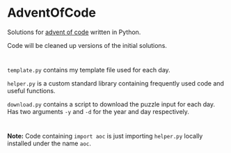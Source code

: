 # AdventOfCode
Solutions for [advent of code](https://adventofcode.com/) written in Python.

Code will be cleaned up versions of the initial solutions.

#

```template.py``` contains my template file used for each day.

```helper.py``` is a custom standard library containing frequently used code and useful functions.

```download.py``` contains a script to download the puzzle input for each day. Has two arguments ```-y``` and ```-d``` for the year and day respectively.

#

**Note:** Code containing ```import aoc``` is just importing ```helper.py``` locally installed under the name ```aoc```.
